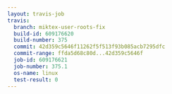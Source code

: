 ```yaml
---
layout: travis-job
travis:
  branch: miktex-user-roots-fix
  build-id: 609176620
  build-number: 375
  commit: 42d359c5646f11262f5f513f93b085acb7295dfc
  commit-range: ffda5d68c80d...42d359c5646f
  job-id: 609176621
  job-number: 375.1
  os-name: linux
  test-result: 0
---
```

